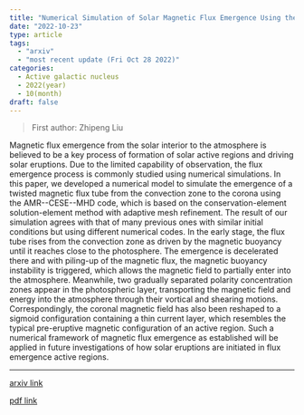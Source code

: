 ```yaml
---
title: "Numerical Simulation of Solar Magnetic Flux Emergence Using the AMR--CESE--MHD Code"
date: "2022-10-23"
type: article
tags:
  - "arxiv"
  - "most recent update (Fri Oct 28 2022)"
categories:
  - Active galactic nucleus
  - 2022(year)
  - 10(month)
draft: false
---
```


> First author: Zhipeng Liu

 Magnetic flux emergence from the solar interior to the atmosphere is believed
to be a key process of formation of solar active regions and driving solar
eruptions. Due to the limited capability of observation, the flux emergence
process is commonly studied using numerical simulations. In this paper, we
developed a numerical model to simulate the emergence of a twisted magnetic
flux tube from the convection zone to the corona using the AMR--CESE--MHD code,
which is based on the conservation-element solution-element method with
adaptive mesh refinement. The result of our simulation agrees with that of many
previous ones with similar initial conditions but using different numerical
codes. In the early stage, the flux tube rises from the convection zone as
driven by the magnetic buoyancy until it reaches close to the photosphere. The
emergence is decelerated there and with piling-up of the magnetic flux, the
magnetic buoyancy instability is triggered, which allows the magnetic field to
partially enter into the atmosphere. Meanwhile, two gradually separated
polarity concentration zones appear in the photospheric layer, transporting the
magnetic field and energy into the atmosphere through their vortical and
shearing motions. Correspondingly, the coronal magnetic field has also been
reshaped to a sigmoid configuration containing a thin current layer, which
resembles the typical pre-eruptive magnetic configuration of an active region.
Such a numerical framework of magnetic flux emergence as established will be
applied in future investigations of how solar eruptions are initiated in flux
emergence active regions.

---
[arxiv link](http://arxiv.org/abs/2210.12717v1)

[pdf link](http://arxiv.org/pdf/2210.12717v1)